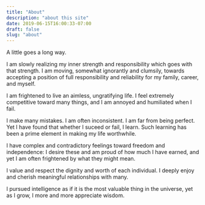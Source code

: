 ```yaml
---
title: "About"
description: "about this site"
date: 2019-06-15T16:00:33-07:00
draft: false
slug: "about"
---
```


A little goes a long way.

I am slowly realizing my inner strength and responsibility which goes with that strength. I am moving, somewhat ignorantly and clumsily, towards accepting a position of full responsibility and reliability for my family, career, and myself. 

I am frightened to live an aimless, ungratifying life. I feel extremely competitive toward many things, and I am annoyed and humiliated when I fail. 

I make many mistakes. I am often inconsistent. I am far from being perfect. Yet I have found that whether I suceed or fail, I learn. Such learning has been a prime element in making my life worthwhile.

I have complex and contradictory feelings toward freedom and independence: I desire these and am proud of how much I have earned, and yet I am often frightened by what they might mean.

I value and respect the dignity and worth of each individual. I deeply enjoy and cherish meaningful relationships with many.

I pursued intelligence as if it is the most valuable thing in the universe, yet as I grow, I more and more appreciate wisdom.